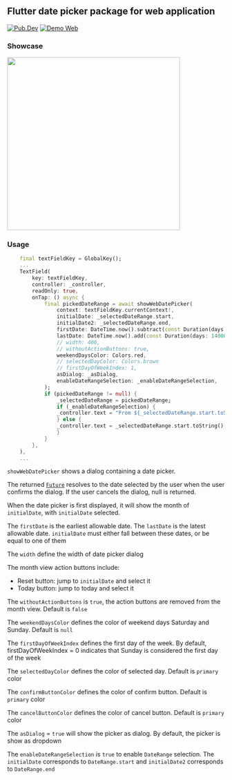 ## Flutter date picker package for web application

[![Pub.Dev](https://img.shields.io/pub/v/vph_web_date_picker?color=blue&style=flat-square)](https://pub.dev/packages/vph_web_date_picker)
[![Demo Web](https://img.shields.io/badge/demo-web-green?style=flat-square)](https://ngocvuphan.github.io/demo_web_date_picker/)

### Showcase

<img src="https://user-images.githubusercontent.com/756333/220562689-c232ce03-877e-48eb-83f5-0ed208ee0854.gif" width=400>

### Usage

```dart
    final textFieldKey = GlobalKey();
    ...
    TextField(
        key: textFieldKey,
        controller: _controller,
        readOnly: true,
        onTap: () async {
            final pickedDateRange = await showWebDatePicker(
                context: textFieldKey.currentContext!,
                initialDate: _selectedDateRange.start,
                initialDate2: _selectedDateRange.end,
                firstDate: DateTime.now().subtract(const Duration(days: 7)),
                lastDate: DateTime.now().add(const Duration(days: 14000)),
                // width: 400,
                // withoutActionButtons: true,
                weekendDaysColor: Colors.red,
                // selectedDayColor: Colors.brown
                // firstDayOfWeekIndex: 1,
                asDialog: _asDialog,
                enableDateRangeSelection: _enableDateRangeSelection,
            );
            if (pickedDateRange != null) {
                _selectedDateRange = pickedDateRange;
                if (_enableDateRangeSelection) {
                _controller.text = "From ${_selectedDateRange.start.toString().split(' ')[0]} to ${_selectedDateRange.end.toString().split(' ')[0]}";
                } else {
                _controller.text = _selectedDateRange.start.toString().split(' ')[0];
                }
            }
        },
    ),
    ...
```

`showWebDatePicker` shows a dialog containing a date picker.

The returned [`Future`](https://api.flutter.dev/flutter/dart-async/Future-class.html) resolves to the date selected by the user when the
user confirms the dialog. If the user cancels the dialog, null is returned.

When the date picker is first displayed, it will show the month of
`initialDate`, with `initialDate` selected.

The `firstDate` is the earliest allowable date. The `lastDate` is the latest
allowable date. `initialDate` must either fall between these dates,
or be equal to one of them

The `width` define the width of date picker dialog

The month view action buttons include:

- Reset button: jump to `initialDate` and select it
- Today button: jump to today and select it

The `withoutActionButtons` is `true`, the action buttons are removed from the month view. Default is `false`

The `weekendDaysColor` defines the color of weekend days Saturday and Sunday. Default is `null`

The `firstDayOfWeekIndex` defines the first day of the week.
By default, firstDayOfWeekIndex = 0 indicates that Sunday is considered the first day of the week

The `selectedDayColor` defines the color of selected day. Default is `primary` color

The `confirmButtonColor` defines the color of confirm button. Default is `primary` color

The `cancelButtonColor` defines the color of cancel button. Default is `primary` color

The `asDialog` = `true` will show the picker as dialog. By default, the picker is show as dropdown

The `enableDateRangeSelection` is `true` to enable `DateRange` selection. The `initialDate` corresponds to `DateRange.start` and `initialDate2` corresponds to `DateRange.end`
